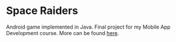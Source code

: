 # Space Raiders
Android game implemented in Java. Final project for my Mobile App Development course. More can be found [here](http://www.vincentstephenhuang.com/raiders.html).



